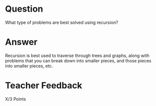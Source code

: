 # Question

What type of problems are best solved using recursion?

# Answer
Recursion is best used to traverse through trees and graphs, along with problems that you can break down into smaller pieces, and those pieces into smaller pieces, etc. 

# Teacher Feedback

X/3 Points